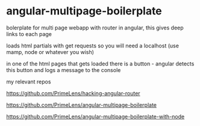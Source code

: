 angular-multipage-boilerplate
=============================

bolerplate for multi page webapp with router in angular, this gives deep links to each page

loads html partials with get requests so you will need a localhost (use mamp, node or whatever you wish)

in one of the html pages that gets loaded there is a button - angular detects this button and logs a message to the console

my relevant repos

https://github.com/PrimeLens/hacking-angular-router

https://github.com/PrimeLens/angular-multipage-boilerplate

https://github.com/PrimeLens/angular-multipage-boilerplate-with-node

